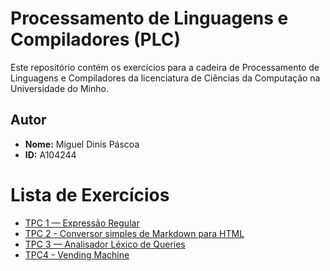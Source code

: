 # Processamento de Linguagens e Compiladores (PLC)

Este repositório contém os exercícios para a cadeira de Processamento de Linguagens e Compiladores da licenciatura de Ciências da Computação na Universidade do Minho.

## Autor
- **Nome:** Miguel Dinis Páscoa
- **ID:** A104244

# Lista de Exercícios
- [TPC 1 — Expressão Regular](./TPC1/)
- [TPC 2 - Conversor simples de Markdown para HTML](./TPC2/)
- [TPC 3 — Analisador Léxico de Queries](./TPC3/)
- [TPC4 - Vending Machine](./TPC4/)
